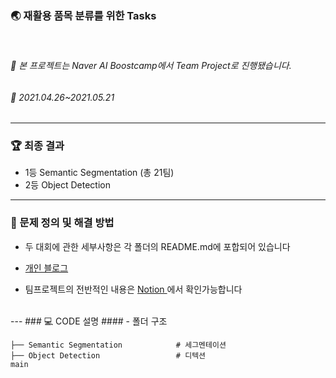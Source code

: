 
### 🌏 재활용 품목 분류를 위한 Tasks
<br>

###### 📌 본 프로젝트는 Naver AI Boostcamp에서 Team Project로 진행됐습니다.
###### 📆  2021.04.26~2021.05.21

----
### 🏆  최종 결과 
- 1등 Semantic Segmentation (총 21팀)
- 2등 Object Detection


---
### 📝 문제 정의 및 해결 방법
- 두 대회에 관한 세부사항은 각 폴더의 README.md에 포합되어 있습니다 

- [개인 블로그 ](https://songbae.oopy.io)

- 팀프로젝트의 전반적인 내용은 [Notion ](https://songbae.oopy.io/e7a84cf1-0ad6-4186-87d4-e0571145fa29) 에서 확인가능합니다
<br>
---
### 💻 CODE 설명
####   - 폴더 구조 
<br>

```
├── Semantic Segmentation            # 세그멘테이션
├── Object Detection                 # 디텍션    
main
```

<br>

